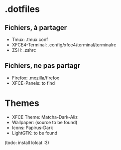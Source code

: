 # .dotfiles

## Fichiers, à partager
- Tmux: .tmux.conf
- XFCE4-Terminal: .config/xfce4/terminal/terminalrc
- ZSH: .zshrc

## Fichiers, ne pas partagr
- Firefox: .mozilla/firefox
- XFCE-Panels: to find

# Themes
- XFCE Theme: Matcha-Dark-Aliz
- Wallpaper: (source to be found)
- Icons: Papirus-Dark
- LightGTK: to be found




(todo: install lolcat :3)
